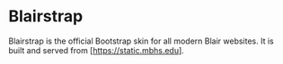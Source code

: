 # Blairstrap

Blairstrap is the official Bootstrap skin for all modern Blair websites. It is
built and served from [https://static.mbhs.edu].
